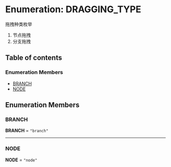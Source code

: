 # Enumeration: DRAGGING\_TYPE

拖拽种类枚举

1. 节点拖拽
2. 分支拖拽

## Table of contents

### Enumeration Members

* [BRANCH](/auto-docs/fixed-layout-editor/enums/DRAGGING_TYPE.md#branch)
* [NODE](/auto-docs/fixed-layout-editor/enums/DRAGGING_TYPE.md#node)

## Enumeration Members

### BRANCH

**BRANCH** = `"branch"`

***

### NODE

**NODE** = `"node"`
